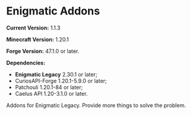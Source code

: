 # Enigmatic Addons 

**Current Version:** 1.1.3

**Minecraft Version:** 1.20.1

**Forge Version:** 47.1.0 or later.

**Dependencies:** 
- **Enigmatic Legacy** 2.30.1 or later;
- CuriosAPI-Forge 1.20.1-5.9.0 or later;
- Patchouli 1.20.1-84 or later; 
- Caelus API 1.20-3.1.0 or later.

Addons for Enigmatic Legacy. Provide more things to solve the problem.